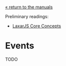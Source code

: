 [« return to the manuals](index.md)

Preliminary readings:

* [LaxarJS Core Concepts](../concepts.md)


# Events

TODO
